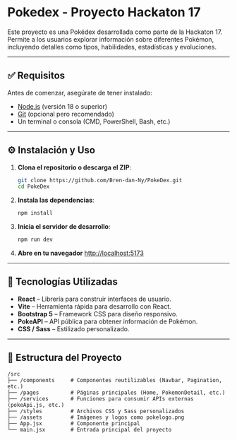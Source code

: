 # Pokedex - Proyecto Hackaton 17

Este proyecto es una Pokédex desarrollada como parte de la Hackaton 17. Permite a los usuarios explorar información sobre diferentes Pokémon, incluyendo detalles como tipos, habilidades, estadísticas y evoluciones.

---

## ✅ Requisitos

Antes de comenzar, asegúrate de tener instalado:

- [Node.js](https://nodejs.org/) (versión 18 o superior)
- [Git](https://git-scm.com/) (opcional pero recomendado)
- Un terminal o consola (CMD, PowerShell, Bash, etc.)

---

## ⚙️ Instalación y Uso

1. **Clona el repositorio o descarga el ZIP**:

   ```bash
   git clone https://github.com/Bren-dan-Ny/PokeDex.git
   cd PokeDex
   ```

2. **Instala las dependencias**:

   ```bash
   npm install
   ```

3. **Inicia el servidor de desarrollo**:

   ```bash
   npm run dev
   ```

4. **Abre en tu navegador**
   [http://localhost:5173](http://localhost:5173)

---

## 🚀 Tecnologías Utilizadas

- **React** – Librería para construir interfaces de usuario.
- **Vite** – Herramienta rápida para desarrollo con React.
- **Bootstrap 5** – Framework CSS para diseño responsivo.
- **PokeAPI** – API pública para obtener información de Pokémon.
- **CSS / Sass** – Estilizado personalizado.

---

## 📁 Estructura del Proyecto

```
/src
├── /components     # Componentes reutilizables (Navbar, Pagination, etc.)
├── /pages          # Páginas principales (Home, PokemonDetail, etc.)
├── /services       # Funciones para consumir APIs externas (pokeApi.js, etc.)
├── /styles         # Archivos CSS y Sass personalizados
├── /assets         # Imágenes y logos como pokelogo.png
├── App.jsx         # Componente principal
└── main.jsx        # Entrada principal del proyecto
```
